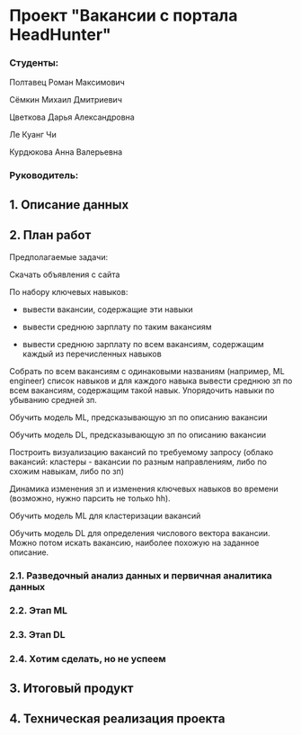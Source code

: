 # Проект "Вакансии с портала HeadHunter"

### Студенты:

Полтавец Роман Максимович

Сёмкин Михаил Дмитриевич

Цветкова Дарья Александровна

Ле Куанг Чи

Курдюкова Анна Валерьевна

### Руководитель: 

## 1. Описание данных

## 2. План работ

Предполагаемые задачи:

Скачать объявления с сайта

По набору ключевых навыков:

- вывести вакансии, содержащие эти навыки

- вывести среднюю зарплату по таким вакансиям

- вывести среднюю зарплату по всем вакансиям, содержащим каждый из перечисленных навыков

Собрать по всем вакансиям с одинаковыми названиям (например, ML engineer) список навыков и для каждого навыка вывести среднюю зп по всем вакансиям, содержащим такой навык. Упорядочить навыки по убыванию средней зп.

Обучить модель ML, предсказывающую зп по описанию вакансии

Обучить модель DL, предсказывающую зп по описанию вакансии

Построить визуализацию вакансий по требуемому запросу (облако вакансий: кластеры - вакансии по разным направлениям, либо по схожим навыкам, либо по зп)

Динамика изменения зп и изменения ключевых навыков во времени (возможно, нужно парсить не только hh).

Обучить модель ML для кластеризации вакансий

Обучить модель DL для определения числового вектора вакансии. Можно потом искать вакансию, наиболее похожую на заданное описание.

### 2.1. Разведочный анализ данных и первичная аналитика данных
### 2.2. Этап ML
### 2.3. Этап DL
### 2.4. Хотим сделать, но не успеем

## 3. Итоговый продукт

## 4. Техническая реализация проекта
